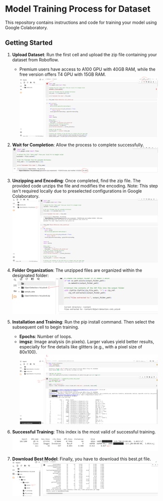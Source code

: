 # Model Training Process for Dataset

This repository contains instructions and code for training your model using Google Colaboratory.

## Getting Started

1. **Upload Dataset**: Run the first cell and upload the zip file containing your dataset from Roboflow.
   - Premium users have access to A100 GPU with 40GB RAM, while the free version offers T4 GPU with 15GB RAM.
   ![Upload Dataset](img/image.png)

2. **Wait for Completion**: Allow the process to complete successfully.
   ![Process Completion](img/image-1.png)

3. **Unzipping and Encoding**: Once completed, find the zip file. The provided code unzips the file and modifies the encoding. Note: This step isn't required locally due to preselected configurations in Google Colaboratory.
   ![Unzipping and Encoding](img/image-2.png)

4. **Folder Organization**: The unzipped files are organized within the designated folder:
   ![Folder Organization](img/image-3.png)

5. **Installation and Training**: Run the pip install command. Then select the subsequent cell to begin training.
   - **Epochs**: Number of loops.
   - **imgsz**: Image analysis (in pixels). Larger values yield better results, especially for fine details like glitters (e.g., with a pixel size of 80x100).
   ![Installation and Training](img/image-4.png)

6. **Successful Training**: This index is the most valid of successful training.
   ![Successful Training](img/image-5.png)

7. **Download Best Model**: Finally, you have to download this best.pt file.
   ![Download Best Model](img/image-6.png)
